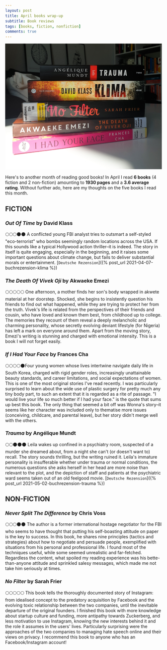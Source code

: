 ```yaml
---
layout: post
title: April books wrap-up
subtitle: Book reviews
tags: [books, fiction, nonfiction]
comments: true
---
```


![cover](../assets/img/aprilbooks.jpg)

Here's to another month of reading good books! In April I read **6 books** (4 fiction and 2 non-fiction) amounting to **1930 pages** and a **3.6 average rating**. Without further ado, here are my thoughts on the five books I read this month.

## FICTION

### *Out Of Time* by David Klass
🌕🌕🌕🌑🌑 A conflicted young FBI analyst tries to outsmart a self-styled "eco-terrorist" who bombs seemingly random locations across the USA. If this sounds like a typical Hollywood action thriller–it is indeed. The story in itself is quite engaging, especially in the beginning, and it raises some important questions about climate change, but fails to deliver substantial morals or entertainment.
[`Deutsche Rezension`]({% post_url 2021-04-07-buchrezension-klima %})

### *The Death Of Vivek Oji* by Akwaeke Emezi
🌕🌕🌕🌕🌕  One afternoon, a mother finds her son's body wrapped in akwete material at her doorstep. Shocked, she begins to insistently question his friends to find out what happened, while they are trying to protect her from the truth. Vivek's life is related from the perspectives of their friends and cousin, who have loved and known them best, from childhood up to college. The memories they recount of them reveal a deeply melancholic and charming personality, whose secretly evolving deviant lifestyle (for Nigeria) has left a mark on everyone around them. Apart from the moving story, Emezi's writing is stunning and charged with emotional intensity. This is a book I will not forget easily.

### *If I Had Your Face* by Frances Cha
🌕🌕🌕🌕🌑Four young women whose lives intertwine navigate daily life in South Korea, charged with rigid gender roles, increasingly unattainable beauty standards, and career limitations, and social expectations of women. This is one of the most original stories I've read recently. I was particularly surprised to learn about the wide use of plastic surgery for pretty much any tiny body part, to such an extent that it is regarded as a rite of passage. "I would live your life so much better if I had your face." is the quote that sums up best this book. The only thing that seemed a bit off was Wonna's story–it seems like her character was included only to thematise more issues (conceiving, childcare, and parental leave), but her story didn't merge well with the others.

### *Trauma* by Angélique Mundt
🌕🌕🌑🌑🌑 Leila wakes up confined in a psychiatry room, suspected of a murder she dreamed about, from a night she can't (or doesn't want to) recall. The story sounds thrilling, but the writing ruined it. Leila's immature personality is insufferable whether under trauma or normal conditions, the numerous questions she asks herself in her head are more noise than relevant to the plot, and the depiction of staff and patients at the psychiatric ward seems taken out of an old feelgood movie. 
[`Deutsche Rezension`]({% post_url 2021-05-02-buchrezension-trauma %})

## NON-FICTION
### *Never Split The Difference* by Chris Voss
🌕🌕🌕🌑🌑  The author is a former international hostage negotiator for the FBI who seems to have thought that putting his self-boasting attitude on paper is the key to success. In this book, he shares nine principles (tactics and strategies) about how to negotiate and persuade people, exemplified with situations from his personal and professional life. I found most of the techniques useful, while some seemed unrealistic and far-fetched. Regardless the content, what spoiled my reading experience was his bette-than-anyone attitude and sprinkled salesy messages, which made me not take him seriously at times.

### *No Filter* by Sarah Frier
🌕🌕🌕🌕🌕 This book tells the thoroughly documented story of Instagram: from idealised concept to the predatory acquisition by Facebook and the evolving toxic relationship between the two companies, until the inevitable departure of the original founders. I finished this book with more knowledge about startup culture and funding, more antipathy towards Zuckerberg, and less motivation to use Instagram, knowing the new interests behind it and the role it assumes in the users' lives. Particularly surprising were the approaches of the two companies to managing hate speech online and their views on privacy. I recommend this book to anyone who has an Facebook/Instagram account!